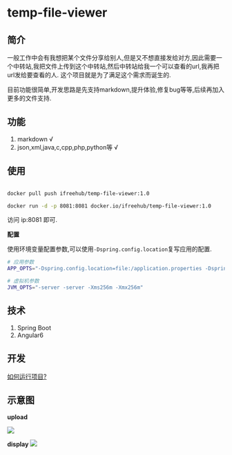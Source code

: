 # temp-file-viewer

## 简介

一般工作中会有我想把某个文件分享给别人,但是又不想直接发给对方,因此需要一个中转站,我把文件上传到这个中转站,然后中转站给我一个可以查看的url,我再把url发给要查看的人.
这个项目就是为了满足这个需求而诞生的.

目前功能很简单,开发思路是先支持markdown,提升体验,修复bug等等,后续再加入更多的文件支持.

## 功能

1. markdown √
2. json,xml,java,c,cpp,php,python等 √

## 使用

```bash

docker pull push ifreehub/temp-file-viewer:1.0

docker run -d -p 8081:8081 docker.io/ifreehub/temp-file-viewer:1.0

```

访问 ip:8081 即可.


**配置**

使用环境变量配置参数,可以使用`-Dspring.config.location`复写应用的配置.

```bash
# 应用参数
APP_OPTS="-Dspring.config.location=file:/application.properties -Dspring.profiles.active=prod"  

# 虚拟机参数
JVM_OPTS="-server -server -Xms256m -Xmx256m"
```


## 技术

1. Spring Boot
2. Angular6

## 开发

[如何运行项目?](doc/run.md)

## 示意图

**upload**

![](http://oobu4m7ko.bkt.clouddn.com/1529721579.png?imageMogr2/thumbnail/!100p)

**display**
![](http://oobu4m7ko.bkt.clouddn.com/1529721623.png?imageMogr2/thumbnail/!100p)



